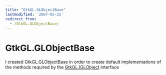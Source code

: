 ```yaml
---
title: "GtkGL.GLObjectBase"
lastmodified: '2007-05-25'
redirect_from:
  - /GtkGL.GLObjectBase/
---
```


GtkGL.GLObjectBase
==================

I created GtkGL.GLObjectBase in order to create default implementations of the methods required by the [GtkGL.IGLObject](/GtkGL.IGLObject) interface
